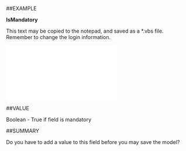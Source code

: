 
##EXAMPLE

**IsMandatory**

This text may be copied to the notepad, and saved as a *.vbs file. Remember to change the login information.

![](..\..\Examples\vbs\SOUdefField.IsMandatory.vbs.txt)


##VALUE

Boolean - True if field is mandatory


##SUMMARY

Do you have to add a value to this field before you may save the model?

